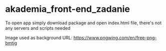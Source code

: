 # akademia_front-end_zadanie

To open app simply download package and open index.html file, there's not any servers and scripts needed

Image used as background URL: https://www.pngwing.com/en/free-png-bmtjg
